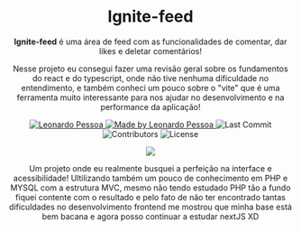 <h1 align="center">
  <a>
    Ignite-feed
  </a>
</h1>

<p align="center"><b>Ignite-feed</b> é uma área de feed com as funcionalidades de comentar, dar likes e deletar comentários!</p>

<p align="center">Nesse projeto eu consegui fazer uma revisão geral sobre os fundamentos do react e do typescript, onde não tive nenhuma dificuldade no entendimento, e também conheci um pouco sobre o "vite" que é uma ferramenta muito interessante para nos ajudar no desenvolvimento e na performance da aplicação!</p>

<p align="center">
   <a href="https://www.linkedin.com/in/leonardopess/">
      <img alt="Leonardo Pessoa" src="https://img.shields.io/badge/-Leonardo Pessoa-4e5acf?style=flat&logo=Linkedin&logoColor=white" />
   </a>

  <a href="https://github.com/LeonardoPess">
    <img alt="Made by Leonardo Pessoa" src="https://img.shields.io/badge/made%20by-Leonardo%20Pessoa-5965e0">
  </a>

  <img alt="Last Commit" src="https://img.shields.io/github/last-commit/LeonardoPess/Ignite-feed?color=rgb(89,101,224)%22">

  <img alt="Contributors" src="https://img.shields.io/github/contributors/LeonardoPess/Ignite-feed?color=rgb(89,101,224)">

  <img alt="License" src="https://img.shields.io/badge/license-MIT-%2304D361?color=rgb(89,101,224)">
</p>

<p align="center">
  <img src="dashpess.png">
</p>

<p align="center">Um projeto onde eu realmente busquei a perfeição na interface e acessibilidade! Ultilizando também um pouco de conhecimento em PHP e MYSQL com a estrutura MVC, mesmo não tendo estudado PHP tão a fundo fiquei contente com o resultado e pelo fato de não ter encontrado tantas dificuldades no desenvolvimento frontend me mostrou que minha base está bem bacana e agora posso continuar a estudar nextJS XD</p>
